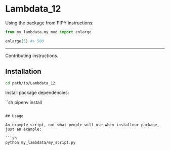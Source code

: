 # Lambdata_12

Using the package from PIPY instructions:

```py
from my_lambdata.my_mod import enlarge

enlarge(5) #> 500
```






<hr>

Contributing instructions.

## Installation

```sh
cd path/to/Lambdata_12
```

Install package dependencies:

``sh
pipenv install
```

## Usage

An example script, not what people will use when installour package, just an example:

```sh
python my_lambdata/my_script.py
```